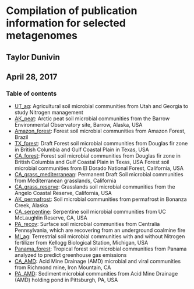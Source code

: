 # Compilation of publication information for selected metagenomes
## Taylor Dunivin
## April 28, 2017

### Table of contents
* [UT_ag](): Agricultural soil microbial communities from Utah and Georgia to study Nitrogen management
* [AK_peat](): Arctic peat soil microbial communities from the Barrow Environmental Observatory site, Barrow, Alaska, USA
* [Amazon_forest](): Forest soil microbial communities from Amazon Forest, Brazil
* [TX_forest](): Draft Forest soil microbial communities from Douglas fir zone in British Columbia and Gulf Coastal Plain in Texas, USA
* [CA_forest](): Forest soil microbial communities from Douglas fir zone in British Columbia and Gulf Coastal Plain in Texas, USA Forest soil microbial communities from El Dorado National Forest, California, USA
* [CA_grass_mediterranean](): Permanent Draft Soil microbial communities from Mediterranean grasslands, California
* [CA_grass_reserve](): Grasslands soil microbial communities from the Angelo Coastal Reserve, California, USA
* [AK_permafrost](): Soil microbial communities from permafrost in Bonanza Creek, Alaska 
* [CA_serpentine](): Serpentine soil microbial communities from UC McLaughlin Reserve, CA, USA
* [PA_recov](): Surface soil microbial communities from Centralia Pennsylvania, which are recovering from an underground coalmine fire
* [MI_ag](): Terrestrial soil microbial communities with and without Nitrogen fertilizer from Kellogg Biological Station, Michigan, USA
* [Panama_forest](): Tropical forest soil microbial communities from Panama analyzed to predict greenhouse gas emissions
* [CA_AMD](): Acid Mine Drainage (AMD) microbial and viral communities from Richmond mine, Iron Mountain, CA 
* [PA_AMD](): Sediment microbial communities from Acid Mine Drainage (AMD) holding pond in Pittsburgh, PA, USA

